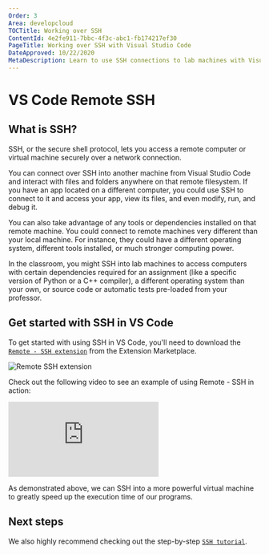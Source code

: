 ```yaml
---
Order: 3
Area: developcloud
TOCTitle: Working over SSH
ContentId: 4e2fe911-7bbc-4f3c-abc1-fb174217ef30
PageTitle: Working over SSH with Visual Studio Code
DateApproved: 10/22/2020
MetaDescription: Learn to use SSH connections to lab machines with Visual Studio Code
---
```

# VS Code Remote SSH

## What is SSH?

SSH, or the secure shell protocol, lets you access a remote computer or virtual machine securely over a network connection.

You can connect over SSH into another machine from Visual Studio Code and interact with files and folders anywhere on that remote filesystem. If you have an app located on a different computer, you could use SSH to connect to it and access your app, view its files, and even modify, run, and debug it.

You can also take advantage of any tools or dependencies installed on that remote machine. You could connect to remote machines very different than your local machine. For instance, they could have a different operating system, different tools installed, or much stronger computing power.

In the classroom, you might SSH into lab machines to access computers with certain dependencies required for an assignment (like a specific version of Python or a C++ compiler), a different operating system than your own, or source code or automatic tests pre-loaded from your professor.

## Get started with SSH in VS Code

To get started with using SSH in VS Code, you'll need to download the [`Remote - SSH extension`](HTTPS://marketplace.visualstudio.com/items?itemName=ms-vscode-remote.remote-ssh) from the Extension Marketplace.

![`Remote SSH extension`](images/ssh-lab-machines/remote-ssh.png)

Check out the following video to see an example of using Remote - SSH in action:

<iframe src="HTTPS://www.youtube-nocookie.com/embed/rh1Ag41J6IA?rel=0&amp;disablekb=0&amp;modestbranding=1&amp;showinfo=0" frameborder="0" allowfullscreen title="Visual Studio Code Remote - SSH"></iframe>

As demonstrated above, we can SSH into a more powerful virtual machine to greatly speed up the execution time of our programs.

## Next steps

We also highly recommend checking out the step-by-step [`SSH tutorial`](/docs/remote/ssh-tutorial.md).
